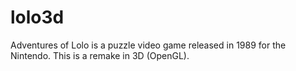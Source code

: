 # lolo3d
Adventures of Lolo is a puzzle video game released in 1989 for the Nintendo. This is a remake in 3D (OpenGL).
